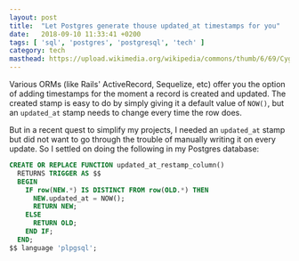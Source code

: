 ```yaml
---
layout: post
title:  "Let Postgres generate thouse updated_at timestamps for you"
date:   2018-09-10 11:33:41 +0200
tags: [ 'sql', 'postgres', 'postgresql', 'tech' ]
category: tech
masthead: https://upload.wikimedia.org/wikipedia/commons/thumb/6/69/Cygnus_Wall.jpg/1024px-Cygnus_Wall.jpg
---
```


Various ORMs (like Rails' ActiveRecord, Sequelize, etc) offer you the option of adding timestamps for the moment a record is created and updated. The created stamp is easy to do by simply giving it a default value of `NOW()`, but an `updated_at` stamp needs to change every time the row does.

But in a recent quest to simplify my projects, I needed an `updated_at` stamp but did not want to go through the trouble of manually writing it on every update. So I settled on doing the following in my Postgres database:

```sql
CREATE OR REPLACE FUNCTION updated_at_restamp_column()
  RETURNS TRIGGER AS $$
  BEGIN
    IF row(NEW.*) IS DISTINCT FROM row(OLD.*) THEN
      NEW.updated_at = NOW();
      RETURN NEW;
    ELSE
      RETURN OLD;
    END IF;
  END;
$$ language 'plpgsql';
```
